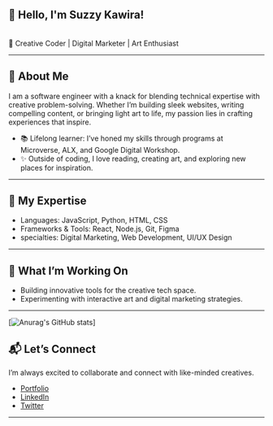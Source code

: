 
## 👋 Hello, I'm Suzzy Kawira!
<br>
🎨 Creative Coder | Digital Marketer | Art Enthusiast

---

## 🚀 About Me  
I am a software engineer with a knack for blending technical expertise with creative problem-solving. Whether I’m building sleek websites, writing compelling content, or bringing light art to life, my passion lies in crafting experiences that inspire.  
 
- 📚 Lifelong learner: I’ve honed my skills through programs at Microverse, ALX, and Google Digital Workshop.  
- ✨ Outside of coding, I love reading, creating art, and exploring new places for inspiration.

---

## 🌟 My Expertise  
- Languages: JavaScript, Python, HTML, CSS  
- Frameworks & Tools: React, Node.js, Git, Figma  
- specialties: Digital Marketing, Web Development, UI/UX Design  

---

## 🔧 What I’m Working On  
- Building innovative tools for the creative tech space.    
- Experimenting with interactive art and digital marketing strategies.  

---

[![Anurag's GitHub stats](https://github-readme-stats.vercel.app/api?username=sueKK&show_icons=true&theme=synthwave)]

## 📬 Let’s Connect  
I’m always excited to collaborate and connect with like-minded creatives.  

- [Portfolio](#)  
- [LinkedIn](https://www.linkedin.com/in/suzzy-kawira/)  
- [Twitter](https://x.com/Suzzy_k_)  

---
